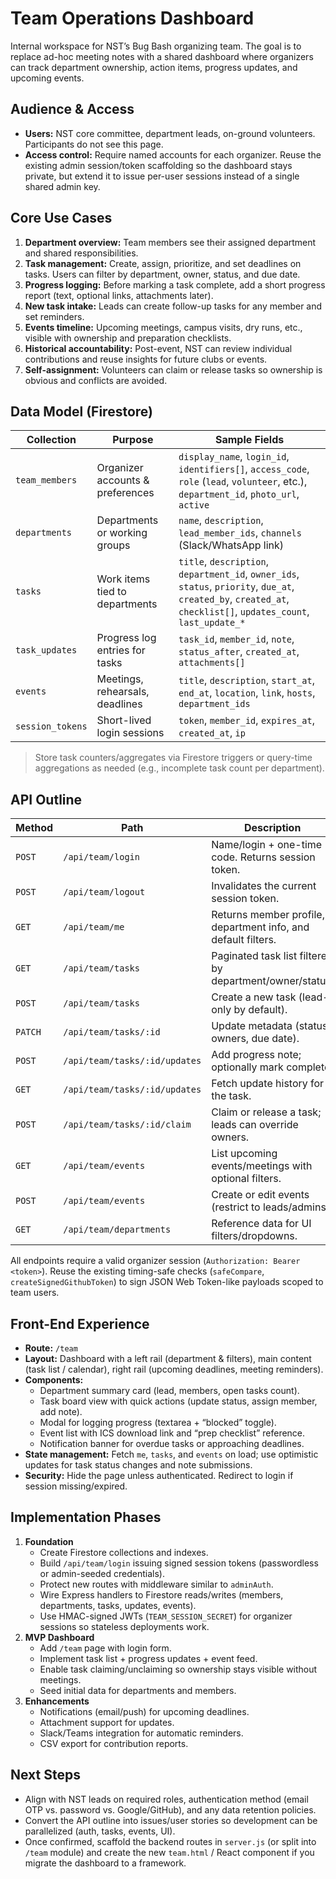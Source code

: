 # Team Operations Dashboard

Internal workspace for NST’s Bug Bash organizing team. The goal is to replace ad-hoc meeting notes with a shared dashboard where organizers can track department ownership, action items, progress updates, and upcoming events.

## Audience & Access
- **Users:** NST core committee, department leads, on-ground volunteers. Participants do not see this page.
- **Access control:** Require named accounts for each organizer. Reuse the existing admin session/token scaffolding so the dashboard stays private, but extend it to issue per-user sessions instead of a single shared admin key.

## Core Use Cases
1. **Department overview:** Team members see their assigned department and shared responsibilities.
2. **Task management:** Create, assign, prioritize, and set deadlines on tasks. Users can filter by department, owner, status, and due date.
3. **Progress logging:** Before marking a task complete, add a short progress report (text, optional links, attachments later).
4. **New task intake:** Leads can create follow-up tasks for any member and set reminders.
5. **Events timeline:** Upcoming meetings, campus visits, dry runs, etc., visible with ownership and preparation checklists.
6. **Historical accountability:** Post-event, NST can review individual contributions and reuse insights for future clubs or events.
7. **Self-assignment:** Volunteers can claim or release tasks so ownership is obvious and conflicts are avoided.

## Data Model (Firestore)
| Collection | Purpose | Sample Fields |
| --- | --- | --- |
| `team_members` | Organizer accounts & preferences | `display_name`, `login_id`, `identifiers[]`, `access_code`, `role` (`lead`, `volunteer`, etc.), `department_id`, `photo_url`, `active` |
| `departments` | Departments or working groups | `name`, `description`, `lead_member_ids`, `channels` (Slack/WhatsApp link) |
| `tasks` | Work items tied to departments | `title`, `description`, `department_id`, `owner_ids`, `status`, `priority`, `due_at`, `created_by`, `created_at`, `checklist[]`, `updates_count`, `last_update_*` |
| `task_updates` | Progress log entries for tasks | `task_id`, `member_id`, `note`, `status_after`, `created_at`, `attachments[]` |
| `events` | Meetings, rehearsals, deadlines | `title`, `description`, `start_at`, `end_at`, `location`, `link`, `hosts`, `department_ids` |
| `session_tokens` | Short-lived login sessions | `token`, `member_id`, `expires_at`, `created_at`, `ip` |

> Store task counters/aggregates via Firestore triggers or query-time aggregations as needed (e.g., incomplete task count per department).

## API Outline
| Method | Path | Description |
| --- | --- | --- |
| `POST` | `/api/team/login` | Name/login + one-time code. Returns session token. |
| `POST` | `/api/team/logout` | Invalidates the current session token. |
| `GET` | `/api/team/me` | Returns member profile, department info, and default filters. |
| `GET` | `/api/team/tasks` | Paginated task list filtered by department/owner/status. |
| `POST` | `/api/team/tasks` | Create a new task (lead-only by default). |
| `PATCH` | `/api/team/tasks/:id` | Update metadata (status, owners, due date). |
| `POST` | `/api/team/tasks/:id/updates` | Add progress note; optionally mark complete. |
| `GET` | `/api/team/tasks/:id/updates` | Fetch update history for the task. |
| `POST` | `/api/team/tasks/:id/claim` | Claim or release a task; leads can override owners. |
| `GET` | `/api/team/events` | List upcoming events/meetings with optional filters. |
| `POST` | `/api/team/events` | Create or edit events (restrict to leads/admins). |
| `GET` | `/api/team/departments` | Reference data for UI filters/dropdowns. |

All endpoints require a valid organizer session (`Authorization: Bearer <token>`). Reuse the existing timing-safe checks (`safeCompare`, `createSignedGithubToken`) to sign JSON Web Token-like payloads scoped to team users.

## Front-End Experience
- **Route:** `/team`
- **Layout:** Dashboard with a left rail (department & filters), main content (task list / calendar), right rail (upcoming deadlines, meeting reminders).
- **Components:**
  - Department summary card (lead, members, open tasks count).
  - Task board view with quick actions (update status, assign member, add note).
  - Modal for logging progress (textarea + “blocked” toggle).
  - Event list with ICS download link and “prep checklist” reference.
  - Notification banner for overdue tasks or approaching deadlines.
- **State management:** Fetch `me`, `tasks`, and `events` on load; use optimistic updates for task status changes and note submissions.
- **Security:** Hide the page unless authenticated. Redirect to login if session missing/expired.

## Implementation Phases
1. **Foundation**
   - Create Firestore collections and indexes.
   - Build `/api/team/login` issuing signed session tokens (passwordless or admin-seeded credentials).
   - Protect new routes with middleware similar to `adminAuth`.
   - Wire Express handlers to Firestore reads/writes (members, departments, tasks, updates, events).
   - Use HMAC-signed JWTs (`TEAM_SESSION_SECRET`) for organizer sessions so stateless deployments work.
2. **MVP Dashboard**
   - Add `/team` page with login form.
   - Implement task list + progress updates + event feed.
   - Enable task claiming/unclaiming so ownership stays visible without meetings.
   - Seed initial data for departments and members.
3. **Enhancements**
   - Notifications (email/push) for upcoming deadlines.
   - Attachment support for updates.
   - Slack/Teams integration for automatic reminders.
   - CSV export for contribution reports.

## Next Steps
- Align with NST leads on required roles, authentication method (email OTP vs. password vs. Google/GitHub), and any data retention policies.
- Convert the API outline into issues/user stories so development can be parallelized (auth, tasks, events, UI).
- Once confirmed, scaffold the backend routes in `server.js` (or split into `/team` module) and create the new `team.html` / React component if you migrate the dashboard to a framework.

